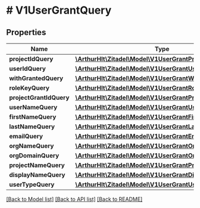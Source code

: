 # # V1UserGrantQuery

## Properties

Name | Type | Description | Notes
------------ | ------------- | ------------- | -------------
**projectIdQuery** | [**\ArthurHlt\Zitadel\Model\V1UserGrantProjectIDQuery**](V1UserGrantProjectIDQuery.md) |  | [optional]
**userIdQuery** | [**\ArthurHlt\Zitadel\Model\V1UserGrantUserIDQuery**](V1UserGrantUserIDQuery.md) |  | [optional]
**withGrantedQuery** | [**\ArthurHlt\Zitadel\Model\V1UserGrantWithGrantedQuery**](V1UserGrantWithGrantedQuery.md) |  | [optional]
**roleKeyQuery** | [**\ArthurHlt\Zitadel\Model\V1UserGrantRoleKeyQuery**](V1UserGrantRoleKeyQuery.md) |  | [optional]
**projectGrantIdQuery** | [**\ArthurHlt\Zitadel\Model\V1UserGrantProjectGrantIDQuery**](V1UserGrantProjectGrantIDQuery.md) |  | [optional]
**userNameQuery** | [**\ArthurHlt\Zitadel\Model\V1UserGrantUserNameQuery**](V1UserGrantUserNameQuery.md) |  | [optional]
**firstNameQuery** | [**\ArthurHlt\Zitadel\Model\V1UserGrantFirstNameQuery**](V1UserGrantFirstNameQuery.md) |  | [optional]
**lastNameQuery** | [**\ArthurHlt\Zitadel\Model\V1UserGrantLastNameQuery**](V1UserGrantLastNameQuery.md) |  | [optional]
**emailQuery** | [**\ArthurHlt\Zitadel\Model\V1UserGrantEmailQuery**](V1UserGrantEmailQuery.md) |  | [optional]
**orgNameQuery** | [**\ArthurHlt\Zitadel\Model\V1UserGrantOrgNameQuery**](V1UserGrantOrgNameQuery.md) |  | [optional]
**orgDomainQuery** | [**\ArthurHlt\Zitadel\Model\V1UserGrantOrgDomainQuery**](V1UserGrantOrgDomainQuery.md) |  | [optional]
**projectNameQuery** | [**\ArthurHlt\Zitadel\Model\V1UserGrantProjectNameQuery**](V1UserGrantProjectNameQuery.md) |  | [optional]
**displayNameQuery** | [**\ArthurHlt\Zitadel\Model\V1UserGrantDisplayNameQuery**](V1UserGrantDisplayNameQuery.md) |  | [optional]
**userTypeQuery** | [**\ArthurHlt\Zitadel\Model\V1UserGrantUserTypeQuery**](V1UserGrantUserTypeQuery.md) |  | [optional]

[[Back to Model list]](../../README.md#models) [[Back to API list]](../../README.md#endpoints) [[Back to README]](../../README.md)
